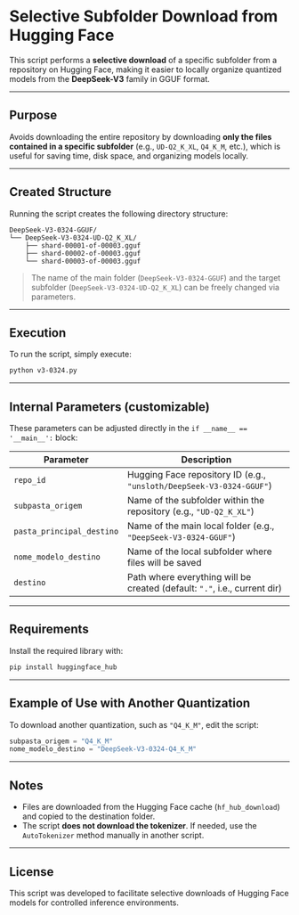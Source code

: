 # Selective Subfolder Download from Hugging Face

This script performs a **selective download** of a specific subfolder from a repository on Hugging Face, making it easier to locally organize quantized models from the **DeepSeek-V3** family in GGUF format.

---

## Purpose

Avoids downloading the entire repository by downloading **only the files contained in a specific subfolder** (e.g., `UD-Q2_K_XL`, `Q4_K_M`, etc.), which is useful for saving time, disk space, and organizing models locally.

---

## Created Structure

Running the script creates the following directory structure:

```
DeepSeek-V3-0324-GGUF/
└── DeepSeek-V3-0324-UD-Q2_K_XL/
    ├── shard-00001-of-00003.gguf
    ├── shard-00002-of-00003.gguf
    └── shard-00003-of-00003.gguf
```

> The name of the main folder (`DeepSeek-V3-0324-GGUF`) and the target subfolder (`DeepSeek-V3-0324-UD-Q2_K_XL`) can be freely changed via parameters.

---

## Execution

To run the script, simply execute:

```bash
python v3-0324.py
```

---

## Internal Parameters (customizable)

These parameters can be adjusted directly in the `if __name__ == '__main__':` block:

| Parameter                  | Description                                                                 |
|---------------------------|-----------------------------------------------------------------------------|
| `repo_id`                 | Hugging Face repository ID (e.g., `"unsloth/DeepSeek-V3-0324-GGUF"`)        |
| `subpasta_origem`         | Name of the subfolder within the repository (e.g., `"UD-Q2_K_XL"`)          |
| `pasta_principal_destino`| Name of the main local folder (e.g., `"DeepSeek-V3-0324-GGUF"`)             |
| `nome_modelo_destino`     | Name of the local subfolder where files will be saved                       |
| `destino`                 | Path where everything will be created (default: `"."`, i.e., current dir)   |

---

## Requirements

Install the required library with:

```bash
pip install huggingface_hub
```

---

## Example of Use with Another Quantization

To download another quantization, such as `"Q4_K_M"`, edit the script:

```python
subpasta_origem = "Q4_K_M"
nome_modelo_destino = "DeepSeek-V3-0324-Q4_K_M"
```

---

## Notes

- Files are downloaded from the Hugging Face cache (`hf_hub_download`) and copied to the destination folder.
- The script **does not download the tokenizer**. If needed, use the `AutoTokenizer` method manually in another script.

---

## License

This script was developed to facilitate selective downloads of Hugging Face models for controlled inference environments.
